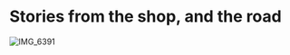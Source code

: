 # Stories from the shop, and the road

![IMG_6391](https://user-images.githubusercontent.com/84790588/180663654-c8d2628a-5696-4bce-aba1-03ed5d6a584d.jpg)

